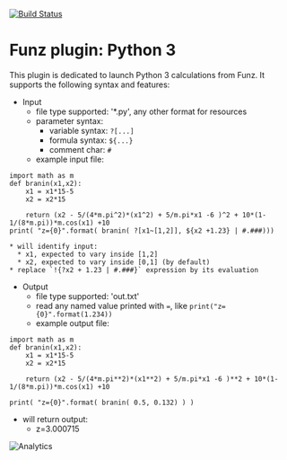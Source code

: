 [![Build Status](https://travis-ci.org/Funz/plugin-MyPlugin.png)](https://travis-ci.org/Funz/plugin-MyPlugin)

# Funz plugin: Python 3

This plugin is dedicated to launch Python 3 calculations from Funz.
It supports the following syntax and features:

* Input
  * file type supported: '*.py', any other format for resources
  * parameter syntax: 
    * variable syntax: `?[...]`
    * formula syntax: `${...}`
    * comment char: `#`
  * example input file:
```
import math as m
def branin(x1,x2):
    x1 = x1*15-5
    x2 = x2*15

    return (x2 - 5/(4*m.pi^2)*(x1^2) + 5/m.pi*x1 -6 )^2 + 10*(1-1/(8*m.pi))*m.cos(x1) +10
print( "z={0}".format( branin( ?[x1~[1,2]], ${x2 +1.23} | #.###)))
```
    * will identify input:
      * x1, expected to vary inside [1,2]
      * x2, expected to vary inside [0,1] (by default)
    * replace `!{?x2 + 1.23 | #.###}` expression by its evaluation

* Output
  * file type supported: 'out.txt'
  * read any named value printed with `=`, like `print("z={0}".format(1.234))`
  * example output file:
```
import math as m
def branin(x1,x2):
    x1 = x1*15-5
    x2 = x2*15

    return (x2 - 5/(4*m.pi**2)*(x1**2) + 5/m.pi*x1 -6 )**2 + 10*(1-1/(8*m.pi))*m.cos(x1) +10

print( "z={0}".format( branin( 0.5, 0.132) ) )
```
  * will return output:
     * z=3.000715


![Analytics](https://ga-beacon.appspot.com/UA-109580-20/plugin-Python)
